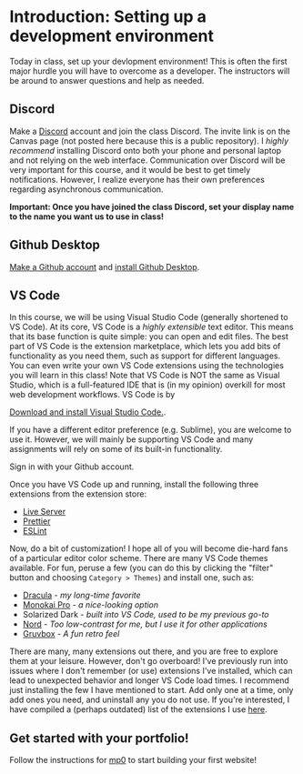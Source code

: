 # Introduction: Setting up a development environment

Today in class, set up your devlopment environment! This is often the first
major hurdle you will have to overcome as a developer. The instructors will be
around to answer questions and help as needed.

## Discord

Make a [Discord](https://discord.com/) account and join the class Discord. The
invite link is on the Canvas page (not posted here because this is a public
repository). I _highly recommend_ installing Discord onto both your phone and
personal laptop and not relying on the web interface. Communication over Discord
will be very important for this course, and it would be best to get timely
notifications. However, I realize everyone has their own preferences regarding
asynchronous communication.

**Important: Once you have joined the class Discord, set your display name to
the name you want us to use in class!**

## Github Desktop

[Make a Github account](https://github.com/) and
[install Github Desktop](https://desktop.github.com/).

## VS Code

In this course, we will be using Visual Studio Code (generally shortened to VS
Code). At its core, VS Code is a _highly extensible_ text editor. This means
that its base function is quite simple: you can open and edit files. The best
part of VS Code is the extension marketplace, which lets you add bits of
functionality as you need them, such as support for different languages. You can
even write your own VS Code extensions using the technologies you will learn in
this class! Note that VS Code is NOT the same as Visual Studio, which is a
full-featured IDE that is (in my opinion) overkill for most web development
workflows. VS Code is by

[Download and install Visual Studio Code.](https://code.visualstudio.com/).

If you have a different editor preference (e.g. Sublime), you are welcome to use
it. However, we will mainly be supporting VS Code and many assignments will rely
on some of its built-in functionality.

Sign in with your Github account.

Once you have VS Code up and running, install the following three extensions
from the extension store:

- [Live Server](https://marketplace.visualstudio.com/items?itemName=ritwickdey.LiveServer)
- [Prettier](https://marketplace.visualstudio.com/items?itemName=esbenp.prettier-vscode)
- [ESLint](https://marketplace.visualstudio.com/items?itemName=dbaeumer.vscode-eslint)

Now, do a bit of customization! I hope all of you will become die-hard fans of a
particular editor color scheme. There are many VS Code themes available. For
fun, peruse a few (you can do this by clicking the "filter" button and choosing
`Category > Themes`) and install one, such as:

- [Dracula](https://marketplace.visualstudio.com/items?itemName=dracula-theme.theme-dracula) -
  _my long-time favorite_
- [Monokai Pro](https://marketplace.visualstudio.com/items?itemName=monokai.theme-monokai-pro-vscode) -
  _a nice-looking option_
- Solarized Dark - _built into VS Code, used to be my previous go-to_
- [Nord](https://marketplace.visualstudio.com/items?itemName=arcticicestudio.nord-visual-studio-code) -
  _Too low-contrast for me, but I use it for other applications_
- [Gruvbox](https://marketplace.visualstudio.com/items?itemName=jdinhlife.gruvbox) -
  _A fun retro feel_

There are many, many extensions out there, and you are free to explore them at
your leisure. However, don't go overboard! I've previously run into issues where
I don't remember (or use) extensions I've installed, which can lead to
unexpected behavior and longer VS Code load times. I recommend just installing
the few I have mentioned to start. Add only one at a time, only add ones you
need, and uninstall any you do not use. If you're interested, I have compiled a
(perhaps outdated) list of the extensions I use
[here](/resources/vscode_extensions.md).

## Get started with your portfolio!

Follow the instructions for [mp0](/projects/mp0_portfolio/) to start building
your first website!
